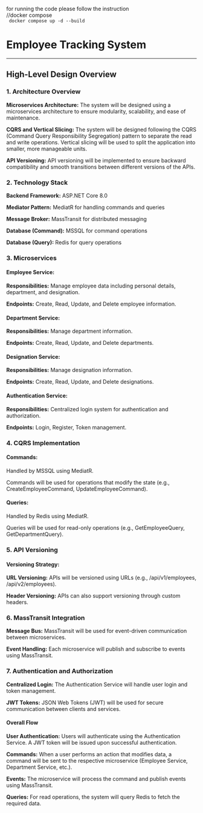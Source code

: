 for running the code please follow the instruction
<br>
//docker compose
<br>
<code> docker compose up -d --build </code>
<br>


# <h1>Employee Tracking System</h1>
<hr>

<h2>High-Level Design Overview</h2>

<h3> 1. Architecture Overview</h3>

<b>Microservices Architecture:</b> The system will be designed using a microservices architecture to ensure modularity, scalability, and ease of maintenance.

<b>CQRS and Vertical Slicing:</b> The system will be designed following the CQRS (Command Query Responsibility Segregation) pattern to separate the read and write operations. Vertical slicing will be used to split the application into smaller, more manageable units.

<b>API Versioning:</b> API versioning will be implemented to ensure backward compatibility and smooth transitions between different versions of the APIs.

<h3> 2. Technology Stack</h3>

<b>Backend Framework:</b> ASP.NET Core 8.0

<b>Mediator Pattern:</b> MediatR for handling commands and queries

<b>Message Broker:</b> MassTransit for distributed messaging

<b>Database (Command):</b> MSSQL for command operations

<b>Database (Query):</b> Redis for query operations

<h3> 3. Microservices</h3>

<h4>Employee Service:</h4>

<b>Responsibilities:</b> Manage employee data including personal details, department, and designation.

<b>Endpoints:</b> Create, Read, Update, and Delete employee information.

<h4>Department Service:</h4>

<b>Responsibilities:</b> Manage department information.

<b>Endpoints:</b> Create, Read, Update, and Delete departments.

<h4>Designation Service:</h4>

<b>Responsibilities:</b> Manage designation information.

<b>Endpoints:</b> Create, Read, Update, and Delete designations.

<h4>Authentication Service:</h4>

<b>Responsibilities:</b> Centralized login system for authentication and authorization.

<b>Endpoints:</b> Login, Register, Token management.

<h3> 4. CQRS Implementation</h3>

<h4>Commands:</h4>

Handled by MSSQL using MediatR.

Commands will be used for operations that modify the state (e.g., CreateEmployeeCommand, UpdateEmployeeCommand).

<h4>Queries:</h4>

Handled by Redis using MediatR.

Queries will be used for read-only operations (e.g., GetEmployeeQuery, GetDepartmentQuery).

<h3> 5. API Versioning</h3>

<h4>Versioning Strategy:</h4>

<b>URL Versioning:</b> APIs will be versioned using URLs (e.g., /api/v1/employees, /api/v2/employees).

<b>Header Versioning:</b> APIs can also support versioning through custom headers.

<h3> 6. MassTransit Integration</h3>

<b>Message Bus:</b> MassTransit will be used for event-driven communication between microservices.

<b>Event Handling:</b> Each microservice will publish and subscribe to events using MassTransit.

<h3> 7. Authentication and Authorization</h3>

<b>Centralized Login:</b> The Authentication Service will handle user login and token management.

<b>JWT Tokens:</b> JSON Web Tokens (JWT) will be used for secure communication between clients and services.

<h4>Overall Flow</h4>

<b>User Authentication:</b> Users will authenticate using the Authentication Service. A JWT token will be issued upon successful authentication.

<b>Commands:</b> When a user performs an action that modifies data, a command will be sent to the respective microservice (Employee Service, Department Service, etc.).

<b>Events:</b> The microservice will process the command and publish events using MassTransit.

<b>Queries:</b> For read operations, the system will query Redis to fetch the required data.


